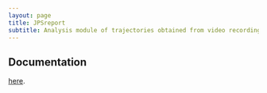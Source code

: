 ```yaml
---
layout: page
title: JPSreport 
subtitle: Analysis module of trajectories obtained from video recordings as well as from simulations. 
---
```




##  Documentation 

[here](http://jupedsim.org/jpsreport/).


